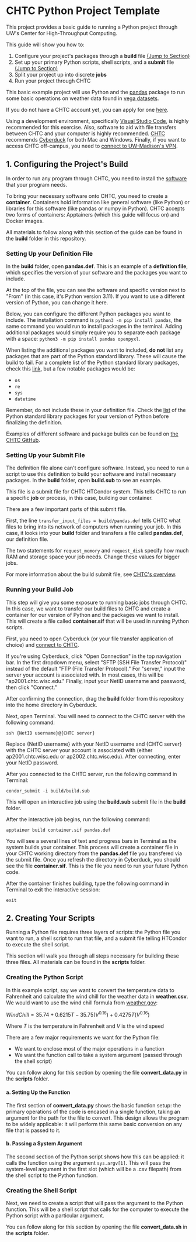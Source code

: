 # CHTC Python Project Template

This project provides a basic guide to running a Python project through UW's Center for High-Throughput Computing.

This guide will show you how to:
1. Configure your project's packages through a **build** file [(Jump to Section)](#1-configuring-the-projects-build)
2. Set up your primary Python scripts, shell scripts, and a **submit** file [(Jump to Section)](#2-creating-your-scripts)
3. Split your project up into discrete **jobs**
4. Run your project through CHTC

This basic example project will use Python and the [pandas](https://pandas.pydata.org) package to run some basic operations on  weather data found in [vega datasets](https://github.com/vega/vega-datasets/tree/main).

If you do not have a CHTC account yet, you can apply for one [here](https://chtc.cs.wisc.edu/uw-research-computing/form.html).

Using a development environment, specifically [Visual Studio Code](https://code.visualstudio.com), is highly recommended for this exercise. Also, software to aid with file transfers between CHTC and your computer is highly recommended. [CHTC](https://chtc.cs.wisc.edu/uw-research-computing/transfer-files-computer) recommends [Cyberduck](https://cyberduck.io) for both Mac and Windows. Finally, if you want to access CHTC off-campus, you need to [connect to UW-Madison's VPN](https://kb.wisc.edu/ns/page.php?id=108255).

## 1. Configuring the Project's Build

In order to run any program through CHTC, you need to install the [software](https://chtc.cs.wisc.edu/uw-research-computing/software-overview-htc) that your program needs. 

To bring your necessary software onto CHTC, you need to create a **container**. Containers hold information like general software (like Python) or libraries for this software  (like pandas or numpy in Python). CHTC accepts two forms of containers: Apptainers (which this guide will focus on) and Docker images.

All materials to follow along with this section of the guide can be found in the **build** folder in this repository.

### Setting Up your Definition File 

In the **build** folder, open **pandas.def**. This is an example of a **definition file**, which specifies the version of your software and the packages you want to include.

At the top of the file, you can see the software and specific version next to "From" (in this case, it's Python version 3.11). If you want to use a different version of Python, you can change it here.

Below, you can configure the different Python packages you want to include. The installation command is `python3 -m pip install pandas`, the same command you would run to install packages in the terminal. Adding additional packages would simply require you to separate each package with a space: `python3 -m pip install pandas openpyxl`. 

When listing the additional packages you want to included, **do not** list any packages that are part of the Python standard library. These will cause the build to fail. For a complete list of the Python standard library packages, check this [link](https://docs.python.org/3/library/index.html), but a few notable packages would be:
* `os`
* `re`
* `sys`
* `datetime`

Remember, do not include these in your definition file. Check the [list](https://docs.python.org/3/library/index.html) of the Python standard library packages for your version of Python before finalizing the definition.

Examples of different software and package builds can be found on [the CHTC GitHub](https://github.com/CHTC/recipes/tree/main/software).

### Setting Up your Submit File

The definition file alone can't configure software. Instead, you need to run a script to use this definition to build your software and install necessary packages. In the **build** folder, open **build.sub** to see an example.

This file is a submit file for CHTC HTCondor system. This tells CHTC to run a specific **job** or process, in this case, building our container.

There are a few important parts of this submit file.

First, the line `transfer_input_files = build/pandas.def` tells CHTC what files to bring into its network of computers when running your job. In this case, it looks into your **build** folder and transfers a file called **pandas.def**, our definition file.

The two statements for `request_memory` and `request_disk` specify how much RAM and storage space your job needs. Change these values for bigger jobs.

For more information about the build submit file, see [CHTC's overview](https://chtc.cs.wisc.edu/uw-research-computing/inter-submit). 

### Running your Build Job

This step will give you some exposure to running basic jobs through CHTC. In this case, we want to transfer our build files to CHTC and create a container for our version of Python and the packages we want to install. This will create a file called **container.sif** that will be used in running Python scripts.

First, you need to open Cyberduck (or your file transfer application of choice) and [connect to CHTC](https://chtc.cs.wisc.edu/uw-research-computing/connecting).

If you're using Cyberduck, click "Open Connection" in the top navigation bar. In the first dropdown menu, select "SFTP (SSH File Transfer Protocol)" instead of the default "FTP (File Transfer Protocol)." For "server," input the server your account is associated with. In most cases, this will be "ap2001.chtc.wisc.edu." Finally, input your NetID username and password, then click "Connect."

After confirming the connection, drag the **build** folder from this repository into the home directory in Cyberduck.

Next, open Terminal. You will need to connect to the CHTC server with the following command:
```
ssh {NetID username}@{CHTC server}
```
Replace {NetID username} with your NetID username and {CHTC server} with the CHTC server your account is associated with (either ap2001.chtc.wisc.edu or ap2002.chtc.wisc.edu). After connecting, enter your NetID password.

After you connected to the CHTC server, run the following command in Terminal:
```
condor_submit -i build/build.sub
```
This will open an interactive job using the **build.sub** submit file in the **build** folder.

After the interactive job begins, run the following command:
```
apptainer build container.sif pandas.def
```

You will see a several lines of text and progress bars in Terminal as the system builds your container. This process will create a container file in your CHTC working directory from the **pandas.def** file you transfered via the submit file. Once you refresh the directory in Cyberduck, you should see the file **container.sif**. This is the file you need to run your future Python code.

After the container finishes building, type the following command in Terminal to exit the interactive session:

```
exit
```

## 2. Creating Your Scripts

Running a Python file requires three layers of scripts: the Python file you want to run, a shell script to run that file, and a submit file telling HTCondor to execute the shell script. 

This section will walk you through all steps necessary for building these three files. All materials can be found in the **scripts** folder.

### Creating the Python Script

In this example script, say we want to convert the temperature data to Fahrenheit and calculate the wind chill for the weather data in **weather.csv**. We would want to use the wind chill formula from [weather.gov](https://www.weather.gov/safety/cold-wind-chill-chart):

$Wind Chill = 35.74 + 0.6215T - 35.75(V^{0.16}) + 0.4275T(V^{0.16})$

Where $T$ is the temperature in Fahrenheit and $V$ is the wind speed

There are a few major requirements we want for the Python file:
* We want to enclose most of the major operations in a function
* We want the function call to take a system argument (passed through the shell script)

You can follow along for this section by opening the file **convert_data.py** in the **scripts** folder.

#### a. Setting Up the Function

The first section of **convert_data.py** shows the basic function setup: the primary operations of the code is encased in a single function, taking an argument for the path for the file to convert. This design allows the program to be widely applicable: it will perform this same basic conversion on any file that is passed to it.

#### b. Passing a System Argument

The second section of the Python script shows how this can be applied: it calls the function using the argument `sys.argv[1]`. This will pass the system-level argument in the first slot (which will be a .csv filepath) from the shell script to the Python function.

### Creating the Shell Script

Next, we need to create a script that will pass the argument to the Python function. This will be a shell script that calls for the computer to execute the Python script with a particular argument.

You can follow along for this section by opening the file **convert_data.sh** in the **scripts** folder.

